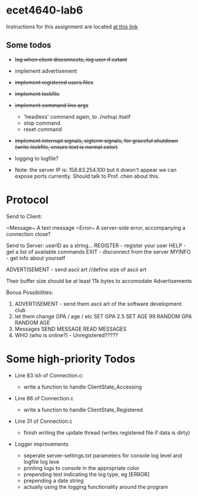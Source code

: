 # ecet4640-lab6

Instructions for this assignment are located [at this link](https://students.pennwest.edu/chen/ecet4640/lab/phase3security.html)

## Some todos
- ~~log when client disconnects, log user if extant~~
- implement advertisement
- ~~implement registered users files~~
- ~~implement lockfile~~
- ~~implement command line args~~
    - 'headless' command again, to ./nohup itself
    - stop command
    - reset command
- ~~implement interrupt signals, sigterm signals, for graceful shutdown (write lockfile, ensure text is normal color)~~
- logging to logfile?

- Note: the server IP is: 158.83.254.100   but it doesn't appear we can expose ports currently. Should talk to Prof. chen about this. 

# Protocol

Send to Client:

~Message~ A text message
~Error~ A server-side error, accompanying a connection close?

Send to Server:
userID as a string... 
REGISTER - register your user
HELP - get a list of available commands
EXIT - disconnect from the server
MYINFO - get info about yourself

ADVERTISEMENT - send ascii art //define size of ascii art

Their buffer size should be at least 11k bytes to accomodate Advertisements

Bonus Possibilities:

1. ADVERTISEMENT - send them ascii art of the software development club
2. let them change GPA / age / etc
 SET GPA 2.5
 SET AGE 99
 RANDOM GPA
 RANDOM AGE
3. Messages
 SEND MESSAGE <userid> <msg>
 READ MESSAGES
4. WHO (who is online?) - Unregistered?????


# Some high-priority Todos

- Line 83 ish of Connection.c:
    - write a function to handle ClientState_Accessing
- Line 86 of Connection.c
    - write a function to handle ClientState_Registered

- Line 31 of Connection.c
    - finish writing the update thread (writes registered file if data is dirty)

- Logger improvements
    - seperate server-settings.txt parameters for console log level and logfile log leve
    - printing logs to console in the appropriate color
    - prepending text indicating the log type, eg [ERROR]
    - prepending a date string
    - actually using the logging functionality around the program
